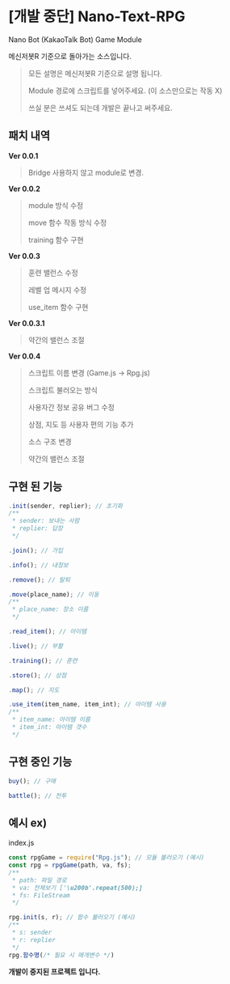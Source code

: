 # [개발 중단] Nano-Text-RPG
Nano Bot (KakaoTalk Bot) Game Module

메신저봇R 기준으로 돌아가는 소스입니다.
> 모든 설명은 메신저봇R 기준으로 설명 됩니다.
>
> Module 경로에 스크립트를 넣어주세요. (이 소스만으로는 작동 X)
>
> 쓰실 분은 쓰셔도 되는데 개발은 끝나고 써주세요.

## 패치 내역
**Ver 0.0.1**
> Bridge 사용하지 않고 module로 변경.

**Ver 0.0.2**
> module 방식 수정
> 
> move 함수 작동 방식 수정
> 
> training 함수 구현

**Ver 0.0.3**
> 훈련 밸런스 수정
> 
> 레벨 업 메시지 수정
> 
> use_item 함수 구현

**Ver 0.0.3.1**
> 약간의 밸런스 조절

**Ver 0.0.4**
> 스크립트 이름 변경 (Game.js → Rpg.js)
> 
> 스크립트 불러오는 방식 
>
> 사용자간 정보 공유 버그 수정
>
> 상점, 지도 등 사용자 편의 기능 추가
>
> 소스 구조 변경
>
> 약간의 밸런스 조절

## 구현 된 기능

```js
.init(sender, replier); // 초기화
/**
 * sender: 보내는 사람
 * replier: 답장
 */

.join(); // 가입

.info(); // 내정보

.remove(); // 탈퇴

.move(place_name); // 이동
/**
 * place_name: 장소 이름
 */

.read_item(); // 아이템

.live(); // 부활

.training(); // 훈련

.store(); // 상점

.map(); // 지도

.use_item(item_name, item_int); // 아이템 사용
/**
 * item_name: 아이템 이름
 * item_int: 아이템 갯수
 */
```

## 구현 중인 기능

```js
buy(); // 구매

battle(); // 전투
```

## 예시 ex)

index.js
```js
const rpgGame = require("Rpg.js"); // 모듈 불러오기 (예시)
const rpg = rpgGame(path, va, fs);
/**
 * path: 파일 경로
 * va: 전체보기 ['\u200b'.repeat(500);]
 * fs: FileStream
 */
```
```js
rpg.init(s, r); // 함수 불러오기 (예시)
/**
 * s: sender
 * r: replier
 */
rpg.함수명(/* 필요 시 매개변수 */)
```


**개발이 중지된 프로젝트 입니다.**
